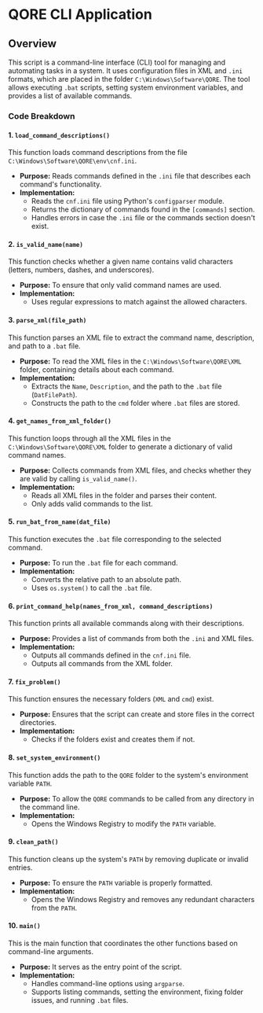 
# QORE CLI Application

## Overview

This script is a command-line interface (CLI) tool for managing and automating tasks in a system. It uses configuration files in XML and `.ini` formats, which are placed in the folder `C:\Windows\Software\QORE`. The tool allows executing `.bat` scripts, setting system environment variables, and provides a list of available commands.

### Code Breakdown

#### 1. `load_command_descriptions()`
This function loads command descriptions from the file `C:\Windows\Software\QORE\env\cnf.ini`.

- **Purpose:** Reads commands defined in the `.ini` file that describes each command's functionality.
- **Implementation:**
    - Reads the `cnf.ini` file using Python's `configparser` module.
    - Returns the dictionary of commands found in the `[commands]` section.
    - Handles errors in case the `.ini` file or the commands section doesn't exist.

#### 2. `is_valid_name(name)`
This function checks whether a given name contains valid characters (letters, numbers, dashes, and underscores).

- **Purpose:** To ensure that only valid command names are used.
- **Implementation:**
    - Uses regular expressions to match against the allowed characters.

#### 3. `parse_xml(file_path)`
This function parses an XML file to extract the command name, description, and path to a `.bat` file.

- **Purpose:** To read the XML files in the `C:\Windows\Software\QORE\XML` folder, containing details about each command.
- **Implementation:**
    - Extracts the `Name`, `Description`, and the path to the `.bat` file (`DatFilePath`).
    - Constructs the path to the `cmd` folder where `.bat` files are stored.

#### 4. `get_names_from_xml_folder()`
This function loops through all the XML files in the `C:\Windows\Software\QORE\XML` folder to generate a dictionary of valid command names.

- **Purpose:** Collects commands from XML files, and checks whether they are valid by calling `is_valid_name()`.
- **Implementation:**
    - Reads all XML files in the folder and parses their content.
    - Only adds valid commands to the list.

#### 5. `run_bat_from_name(dat_file)`
This function executes the `.bat` file corresponding to the selected command.

- **Purpose:** To run the `.bat` file for each command.
- **Implementation:**
    - Converts the relative path to an absolute path.
    - Uses `os.system()` to call the `.bat` file.

#### 6. `print_command_help(names_from_xml, command_descriptions)`
This function prints all available commands along with their descriptions.

- **Purpose:** Provides a list of commands from both the `.ini` and XML files.
- **Implementation:**
    - Outputs all commands defined in the `cnf.ini` file.
    - Outputs all commands from the XML folder.

#### 7. `fix_problem()`
This function ensures the necessary folders (`XML` and `cmd`) exist.

- **Purpose:** Ensures that the script can create and store files in the correct directories.
- **Implementation:**
    - Checks if the folders exist and creates them if not.

#### 8. `set_system_environment()`
This function adds the path to the `QORE` folder to the system's environment variable `PATH`.

- **Purpose:** To allow the `QORE` commands to be called from any directory in the command line.
- **Implementation:**
    - Opens the Windows Registry to modify the `PATH` variable.

#### 9. `clean_path()`
This function cleans up the system's `PATH` by removing duplicate or invalid entries.

- **Purpose:** To ensure the `PATH` variable is properly formatted.
- **Implementation:**
    - Opens the Windows Registry and removes any redundant characters from the `PATH`.

#### 10. `main()`
This is the main function that coordinates the other functions based on command-line arguments.

- **Purpose:** It serves as the entry point of the script.
- **Implementation:**
    - Handles command-line options using `argparse`.
    - Supports listing commands, setting the environment, fixing folder issues, and running `.bat` files.
